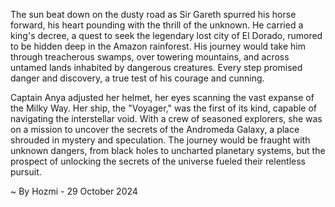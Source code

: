
The sun beat down on the dusty road as Sir Gareth spurred his horse forward, his heart pounding with the thrill of the unknown. He carried a king's decree, a quest to seek the legendary lost city of El Dorado, rumored to be hidden deep in the Amazon rainforest. His journey would take him through treacherous swamps, over towering mountains, and across untamed lands inhabited by dangerous creatures. Every step promised danger and discovery, a true test of his courage and cunning.

Captain Anya adjusted her helmet, her eyes scanning the vast expanse of the Milky Way. Her ship, the "Voyager," was the first of its kind, capable of navigating the interstellar void. With a crew of seasoned explorers, she was on a mission to uncover the secrets of the Andromeda Galaxy, a place shrouded in mystery and speculation. The journey would be fraught with unknown dangers, from black holes to uncharted planetary systems, but the prospect of unlocking the secrets of the universe fueled their relentless pursuit. 

~ By Hozmi - 29 October 2024
